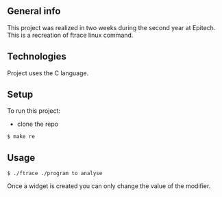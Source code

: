 ## General info
This project was realized in two weeks during the second year at Epitech.
This is a recreation of ftrace linux command.
	
## Technologies
Project uses the C language.
	
## Setup
To run this project:
- clone the repo
```
$ make re
```

## Usage

```
$ ./ftrace ./program to analyse
```

Once a widget is created you can only change the value of the modifier.

